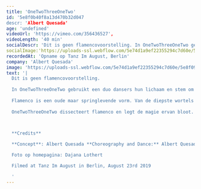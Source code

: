 ```yaml
---
title: 'OneTwoThreeOneTwo'
id: '5e8f0b40f8a13d470b32d047
descr: 'Albert Quesada'
age: 'undefined'
videoUrl: 'https://vimeo.com/356436527',
videoLength: '40 min'
socialDescr: 'Dit is geen flamencovoorstelling. In OneTwoThreeOneTwo gebruikt een duo dansers hun lichaam en stem om vragen te stellen: wat is flamenco? Hoe creëert deze ongeschreven taal – tegelijkertijd muziek en dans – zo’n intense, directe communicatie?Flamenco is een oude maar springlevende vorm. Van de diepste wortels in de zigeunermuziek tot de grootse podiumproducties van vandaag: de kracht komt steeds van hetzelfde fundamentele ritme: 123 123 12 12 12. De intimiteit en de interactie met het publiek van de flamenco tablao creëert een complex web van betekenis, expressie en verhaal – een unieke reeks rituelen en technieken die groeien en evolueren. OneTwoThreeOneTwo dissecteert flamenco en legt de magie ervan bloot.‍'
socialImage:'https://uploads-ssl.webflow.com/5e74d1a9ef22355294c7d60e/5e8f09ab0651b2979e9c8053_OneTwo%C2%A9Tanz%20im%20August%20_%20HAU%20Hebbel%20am%20Ufer%20%C2%A9%20Dajana%20Lothert_web.jpg'
recordedAt: 'Opname op Tanz Im August, Berlin'
company: 'Albert Quesada'
image: 'https://uploads-ssl.webflow.com/5e74d1a9ef22355294c7d60e/5e8f09ab0651b2979e9c8053_OneTwo%C2%A9Tanz%20im%20August%20_%20HAU%20Hebbel%20am%20Ufer%20%C2%A9%20Dajana%20Lothert_web.jpg'
text: '|
  Dit is geen flamencovoorstelling.
  
  In OneTwoThreeOneTwo gebruikt een duo dansers hun lichaam en stem om vragen te stellen: wat is flamenco? Hoe creëert deze ongeschreven taal – tegelijkertijd muziek en dans – zo’n intense, directe communicatie?
  
  Flamenco is een oude maar springlevende vorm. Van de diepste wortels in de zigeunermuziek tot de grootse podiumproducties van vandaag: de kracht komt steeds van hetzelfde fundamentele ritme: 123 123 12 12 12. De intimiteit en de interactie met het publiek van de flamenco tablao creëert een complex web van betekenis, expressie en verhaal – een unieke reeks rituelen en technieken die groeien en evolueren.
  
  OneTwoThreeOneTwo dissecteert flamenco en legt de magie ervan bloot.

  ‍

  **Credits**

  **Concept**: Albert Quesada **Choreography and Dance:** Albert Quesada & Zoltán Vakulya **Sound Design:** Albert Quesada **Light Design**: Bert Van Dijck **Music:** Sabicas, Miguel Poveda, Manolo Caracol, Camarón de la Isla **Costumes:** Sofie Durnez Program **Text:** JS Rafaeli **Musical Advise:** Juan Carlos Lérida **Choreographic Assistant:** Petra Söör & Leo Castro **Production:** Albert Quesada / Klein Verzet vzw **Coproduction:**  Charleroi Danses, CCNR, Mercat de les Flors, Vooruit in the frame of the European Network DNA (Departures and Arrivals) / **Co-funded by** the Creative Europe Program of the European Union **With the support of:** SACD, the Vlaamse Gemeenschapscommissie, the Culture Programme of the European Union, and the Koning Boudewijn Stichting **In collaboration with:** PACT Zollverein, Kaaitheater, TAKT/Provinciaal Domein Dommelhof, STUK, El Graner, L’animal a l’esquena

  Foto op homepagina: Dajana Lothert

  Filmed at Tanz Im August in Berlin, August 23rd 2019

  ‍'
---
```

